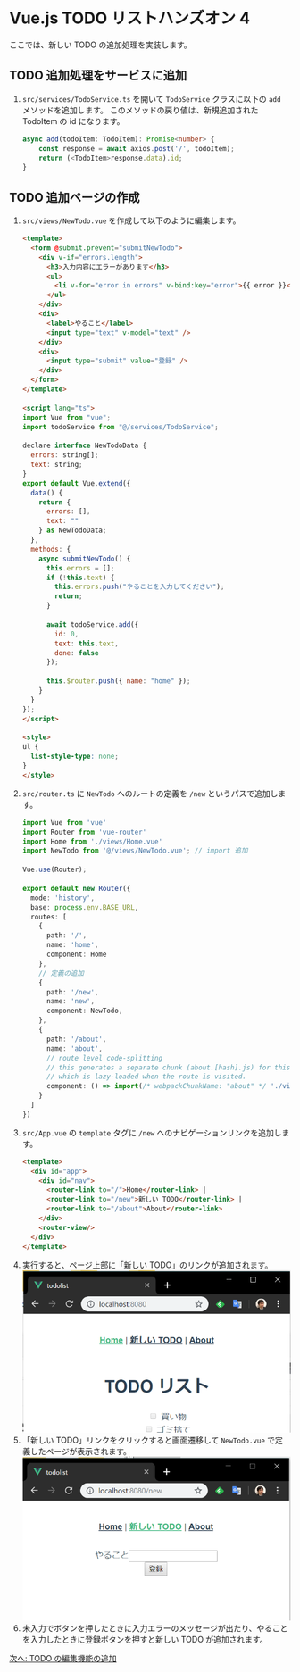 # Vue.js TODO リストハンズオン 4

ここでは、新しい TODO の追加処理を実装します。

## TODO 追加処理をサービスに追加

1. `src/services/TodoService.ts` を開いて `TodoService` クラスに以下の `add` メソッドを追加します。
    このメソッドの戻り値は、新規追加された TodoItem の id になります。
    ```typescript
    async add(todoItem: TodoItem): Promise<number> {
        const response = await axios.post('/', todoItem);
        return (<TodoItem>response.data).id;
    }
    ```

## TODO 追加ページの作成

1. `src/views/NewTodo.vue` を作成して以下のように編集します。
    ```html
    <template>
      <form @submit.prevent="submitNewTodo">
        <div v-if="errors.length">
          <h3>入力内容にエラーがあります</h3>
          <ul>
            <li v-for="error in errors" v-bind:key="error">{{ error }}</li>
          </ul>
        </div>
        <div>
          <label>やること</label>
          <input type="text" v-model="text" />
        </div>
        <div>
          <input type="submit" value="登録" />
        </div>
      </form>
    </template>
    
    <script lang="ts">
    import Vue from "vue";
    import todoService from "@/services/TodoService";
    
    declare interface NewTodoData {
      errors: string[];
      text: string;
    }
    export default Vue.extend({
      data() {
        return {
          errors: [],
          text: ""
        } as NewTodoData;
      },
      methods: {
        async submitNewTodo() {
          this.errors = [];
          if (!this.text) {
            this.errors.push("やることを入力してください");
            return;
          }
    
          await todoService.add({
            id: 0,
            text: this.text,
            done: false
          });
    
          this.$router.push({ name: "home" });
        }
      }
    });
    </script>
    
    <style>
    ul {
      list-style-type: none;
    }
    </style>
    ```
1. `src/router.ts` に `NewTodo` へのルートの定義を `/new` というパスで追加します。
    ```typescript
    import Vue from 'vue'
    import Router from 'vue-router'
    import Home from './views/Home.vue'
    import NewTodo from '@/views/NewTodo.vue'; // import 追加
    
    Vue.use(Router);
    
    export default new Router({
      mode: 'history',
      base: process.env.BASE_URL,
      routes: [
        {
          path: '/',
          name: 'home',
          component: Home
        },
        // 定義の追加
        {
          path: '/new',
          name: 'new',
          component: NewTodo,
        },
        {
          path: '/about',
          name: 'about',
          // route level code-splitting
          // this generates a separate chunk (about.[hash].js) for this route
          // which is lazy-loaded when the route is visited.
          component: () => import(/* webpackChunkName: "about" */ './views/About.vue')
        }
      ]
    })
    ```
1. `src/App.vue` の `template` タグに `/new` へのナビゲーションリンクを追加します。
    ```html
    <template>
      <div id="app">
        <div id="nav">
          <router-link to="/">Home</router-link> |
          <router-link to="/new">新しい TODO</router-link> |
          <router-link to="/about">About</router-link>
        </div>
        <router-view/>
      </div>
    </template>
    ```
1. 実行すると、ページ上部に「新しい TODO」のリンクが追加されます。
    ![](./images/04-newtodolink.png)
1. 「新しい TODO」リンクをクリックすると画面遷移して `NewTodo.vue` で定義したページが表示されます。
    ![](./images/04-newtodo.png)
1. 未入力でボタンを押したときに入力エラーのメッセージが出たり、やることを入力したときに登録ボタンを押すと新しい TODO が追加されます。

[次へ: TODO の編集機能の追加](./05.md)